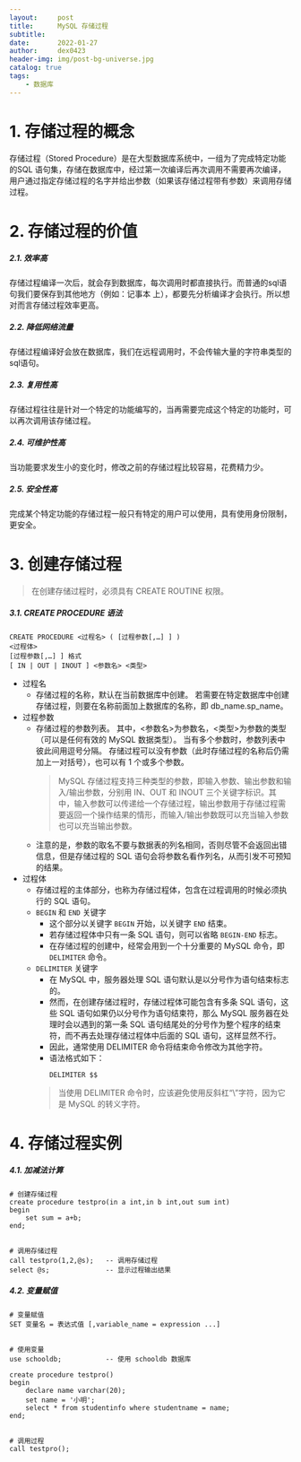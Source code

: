 ```yaml
---
layout:     post
title:      MySQL 存储过程
subtitle:   
date:       2022-01-27
author:     dex0423
header-img: img/post-bg-universe.jpg
catalog: true
tags:
    - 数据库
---
```



# 1. 存储过程的概念

存储过程（Stored Procedure）是在大型数据库系统中，一组为了完成特定功能的SQL 语句集，存储在数据库中，经过第一次编译后再次调用不需要再次编译，用户通过指定存储过程的名字并给出参数（如果该存储过程带有参数）来调用存储过程。


# 2. 存储过程的价值

##### 2.1. 效率高
存储过程编译一次后，就会存到数据库，每次调用时都直接执行。而普通的sql语句我们要保存到其他地方（例如：记事本  上），都要先分析编译才会执行。所以想对而言存储过程效率更高。

##### 2.2. 降低网络流量

存储过程编译好会放在数据库，我们在远程调用时，不会传输大量的字符串类型的sql语句。

##### 2.3. 复用性高

存储过程往往是针对一个特定的功能编写的，当再需要完成这个特定的功能时，可以再次调用该存储过程。

##### 2.4. 可维护性高

当功能要求发生小的变化时，修改之前的存储过程比较容易，花费精力少。

##### 2.5. 安全性高

完成某个特定功能的存储过程一般只有特定的用户可以使用，具有使用身份限制，更安全。

# 3. 创建存储过程

>在创建存储过程时，必须具有 CREATE ROUTINE 权限。

##### 3.1. CREATE PROCEDURE 语法

```aidl
CREATE PROCEDURE <过程名> ( [过程参数[,…] ] ) 
<过程体>
[过程参数[,…] ] 格式
[ IN | OUT | INOUT ] <参数名> <类型>
```
- 过程名
    - 存储过程的名称，默认在当前数据库中创建。
      若需要在特定数据库中创建存储过程，则要在名称前面加上数据库的名称，即 db_name.sp_name。
- 过程参数
    - 存储过程的参数列表。
      其中，<参数名>为参数名，<类型>为参数的类型（可以是任何有效的 MySQL 数据类型）。
      当有多个参数时，参数列表中彼此间用逗号分隔。
      存储过程可以没有参数（此时存储过程的名称后仍需加上一对括号），也可以有 1 个或多个参数。
        >MySQL 存储过程支持三种类型的参数，即输入参数、输出参数和输入/输出参数，分别用 IN、OUT 和 INOUT 三个关键字标识。其中，输入参数可以传递给一个存储过程，输出参数用于存储过程需要返回一个操作结果的情形，而输入/输出参数既可以充当输入参数也可以充当输出参数。
    - 注意的是，参数的取名不要与数据表的列名相同，否则尽管不会返回出错信息，但是存储过程的 SQL 语句会将参数名看作列名，从而引发不可预知的结果。
- 过程体
    - 存储过程的主体部分，也称为存储过程体，包含在过程调用的时候必须执行的 SQL 语句。
    - `BEGIN` 和 `END` 关键字
        - 这个部分以关键字 `BEGIN` 开始，以关键字 `END` 结束。
        - 若存储过程体中只有一条 SQL 语句，则可以省略 `BEGIN-END` 标志。
        - 在存储过程的创建中，经常会用到一个十分重要的 MySQL 命令，即 `DELIMITER` 命令。
    - `DELIMITER` 关键字
        - 在 MySQL 中，服务器处理 SQL 语句默认是以分号作为语句结束标志的。
        - 然而，在创建存储过程时，存储过程体可能包含有多条 SQL 语句，这些 SQL 语句如果仍以分号作为语句结束符，那么 MySQL 服务器在处理时会以遇到的第一条 SQL 语句结尾处的分号作为整个程序的结束符，而不再去处理存储过程体中后面的 SQL 语句，这样显然不行。 
        - 因此，通常使用 DELIMITER 命令将结束命令修改为其他字符。
        - 语法格式如下：
            ```
            DELIMITER $$
            ```
        >当使用 DELIMITER 命令时，应该避免使用反斜杠“\”字符，因为它是 MySQL 的转义字符。

# 4. 存储过程实例

##### 4.1. 加减法计算
```aidl
# 创建存储过程
create procedure testpro(in a int,in b int,out sum int)
begin
    set sum = a+b;
end;


# 调用存储过程
call testpro(1,2,@s);   -- 调用存储过程
select @s;              -- 显示过程输出结果
```

##### 4.2. 变量赋值

```aidl
# 变量赋值
SET 变量名 = 表达式值 [,variable_name = expression ...]


# 使用变量
use schooldb;           -- 使用 schooldb 数据库

create procedure testpro()
begin
    declare name varchar(20);
    set name = '小明';
    select * from studentinfo where studentname = name;
end;


# 调用过程
call testpro();
```